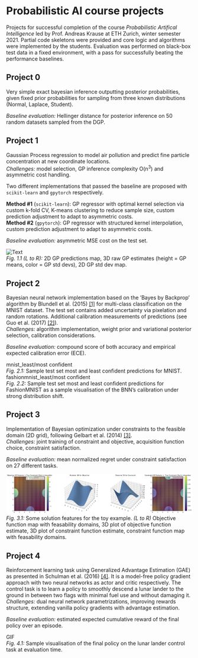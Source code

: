 # Probabilistic AI course projects

Projects for successful completion of the course *Probabilistic Artifical Intelligence* led by Prof. Andreas Krause at ETH Zurich, winter semester 2021. Partial code skeletons were provided and core logic and algorithms were implemented by the students. Evaluation was performed on black-box test data in a fixed environment, with a pass for successfully beating the performance baselines.

## Project 0
Very simple exact bayesian inference outputting posterior probabilities, given fixed prior probabilities for sampling from three known distributions (Normal, Laplace, Student).  

*Baseline evaluation:* Hellinger distance for posterior inference on 50 random datasets sampled from the DGP. 

## Project 1
Gaussian Process regression to model air pollution and predict fine particle concentration at new coordinate locations.  
*Challenges:* model selection, GP inference complexity O(n<sup>3</sup>) and asymmetric cost handling. 

Two different implementations that passed the baseline are proposed with `scikit-learn` and `gpytorch` respectively.

**Method #1** (`scikit-learn`): GP regressor with optimal kernel selection via custom k-fold CV, K-means clustering to reduce sample size, custom prediction adjustment to adapt to asymmetric costs.  
**Method #2** (`gpytorch`): GP regressor with structured kernel interpolation, custom prediction adjustment to adapt to asymmetric costs.

*Baseline evaluation:* asymmetric MSE cost on the test set.

![Text](figures/fig1_project1.png)  
*Fig. 1.1 (L to R):* 2D GP predictions map, 3D raw GP estimates (height = GP means, color = GP std devs), 2D GP std dev map.

## Project 2
Bayesian neural network implementation based on the ’Bayes by Backprop’ algorithm by Blundell et al. (2015) [[1]](https://proceedings.mlr.press/v37/blundell15.html) for multi-class classification on the MNIST dataset. The test set contains added uncertainty via pixelation and random rotations. Additional calibration measurements of predictions (see Guo et al. (2017) [[2]](http://proceedings.mlr.press/v70/guo17a.html)).  
*Challenges:* algorithm implementation, weight prior and variational posterior selection, calibration considerations.

*Baseline evaluation:* compound score of both accuracy and empirical expected calibration error (ECE).

mnist_least/most confident  
*Fig. 2.1:* Sample test set most and least confident predictions for MNIST.  
fashionmnist_least/most confident  
*Fig. 2.2:* Sample test set most and least confident predictions for FashionMNIST as a sample visualisation of the BNN’s calibration under strong distribution shift. 

## Project 3
Implementation of Bayesian optimization under constraints to the feasible domain (2D grid), following Gelbart et al. (2014) [[3]](https://arxiv.org/abs/1403.5607).  
*Challenges:* joint training of constraint and objective, acquisition function choice, constraint satisfaction. 

*Baseline evaluation:* mean normalized regret under constraint satisfaction on 27 different tasks. 

![Text](https://github.com/alextimans/eth-probabilistic-ai/blob/main/figures/project3_fig1.png)  
*Fig. 3.1:* Some solution features for the toy example. *(L to R)* Objective function map with feasability domains, 3D plot of objective function estimate, 3D plot of constraint function estimate, constraint function map with feasability domains.

## Project 4
Reinforcement learning task using Generalized Advantage Estimation (GAE) as presented in Schulman et al. (2016) [[4]](https://arxiv.org/abs/1506.02438). It is a model-free policy gradient approach with two neural networks as actor and critic respectively. The control task is to learn a policy to smoothly descend a lunar lander to the ground in between two flags with minimal fuel use and without damaging it.  
*Challenges:* dual neural network parametrizations, improving rewards structure, extending vanilla policy gradients with advantage estimation.

*Baseline evaluation:* estimated expected cumulative reward of the final policy over an episode. 

GIF  
*Fig. 4.1:* Sample visualisation of the final policy on the lunar lander control task at evaluation time.
